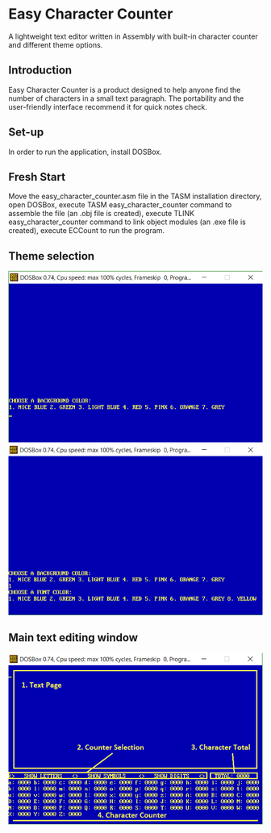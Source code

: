 # Easy Character Counter
A lightweight text editor written in Assembly with built-in character counter and different theme options.

## Introduction  
Easy Character Counter is a product designed to help anyone find the number of characters in
a small text paragraph. The portability and the user-friendly interface recommend it for quick
notes check.  

## Set-up  
In order to run the application, install DOSBox.  

## Fresh Start  
Move the easy_character_counter.asm file in the TASM installation directory, open DOSBox, execute TASM
easy_character_counter command to assemble the file (an .obj file is created), execute TLINK easy_character_counter
command to link object modules (an .exe file is created), execute ECCount to run the program.

## Theme selection   
![Background selection](images/CHOOSE_BACKGROUND.png)
![Font selection](images/CHOOSE_FONT.png)

## Main text editing window  
![Main window](images/MAIN_WINDOW.png)
